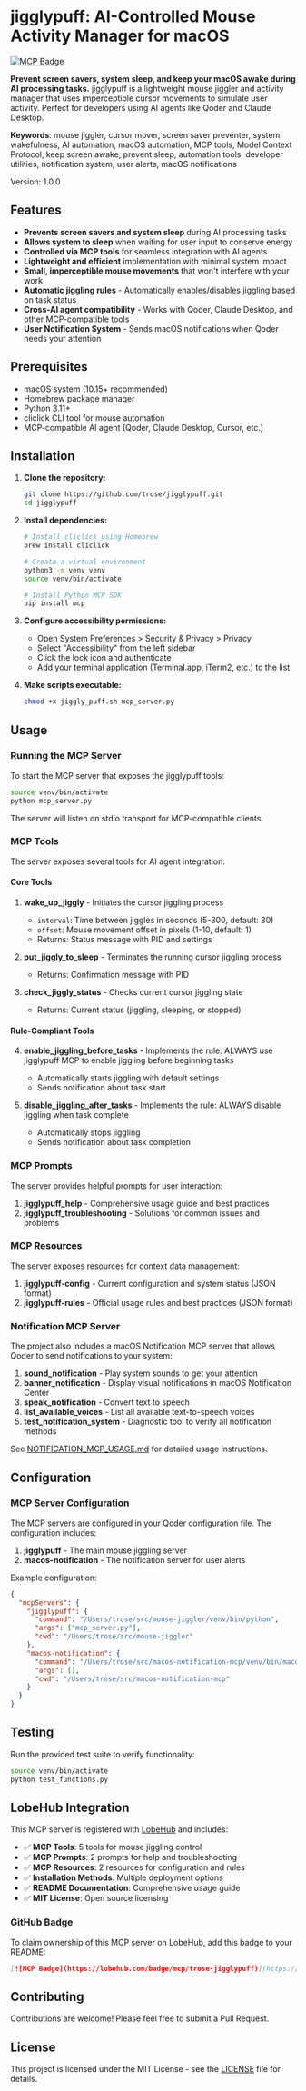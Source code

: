 # jigglypuff: AI-Controlled Mouse Activity Manager for macOS

[![MCP Badge](https://lobehub.com/badge/mcp/trose-jigglypuff)](https://lobehub.com/mcp/trose-jigglypuff)

**Prevent screen savers, system sleep, and keep your macOS awake during AI processing tasks.** jigglypuff is a lightweight mouse jiggler and activity manager that uses imperceptible cursor movements to simulate user activity. Perfect for developers using AI agents like Qoder and Claude Desktop.

**Keywords**: mouse jiggler, cursor mover, screen saver preventer, system wakefulness, AI automation, macOS automation, MCP tools, Model Context Protocol, keep screen awake, prevent sleep, automation tools, developer utilities, notification system, user alerts, macOS notifications

Version: 1.0.0

## Features

- **Prevents screen savers and system sleep** during AI processing tasks
- **Allows system to sleep** when waiting for user input to conserve energy
- **Controlled via MCP tools** for seamless integration with AI agents
- **Lightweight and efficient** implementation with minimal system impact
- **Small, imperceptible mouse movements** that won't interfere with your work
- **Automatic jiggling rules** - Automatically enables/disables jiggling based on task status
- **Cross-AI agent compatibility** - Works with Qoder, Claude Desktop, and other MCP-compatible tools
- **User Notification System** - Sends macOS notifications when Qoder needs your attention

## Prerequisites

- macOS system (10.15+ recommended)
- Homebrew package manager
- Python 3.11+
- cliclick CLI tool for mouse automation
- MCP-compatible AI agent (Qoder, Claude Desktop, Cursor, etc.)

## Installation

1. **Clone the repository:**
   ```bash
   git clone https://github.com/trose/jigglypuff.git
   cd jigglypuff
   ```

2. **Install dependencies:**
   ```bash
   # Install cliclick using Homebrew
   brew install cliclick
   
   # Create a virtual environment
   python3 -m venv venv
   source venv/bin/activate
   
   # Install Python MCP SDK
   pip install mcp
   ```

3. **Configure accessibility permissions:**
   - Open System Preferences > Security & Privacy > Privacy
   - Select "Accessibility" from the left sidebar
   - Click the lock icon and authenticate
   - Add your terminal application (Terminal.app, iTerm2, etc.) to the list

4. **Make scripts executable:**
   ```bash
   chmod +x jiggly_puff.sh mcp_server.py
   ```

## Usage

### Running the MCP Server

To start the MCP server that exposes the jigglypuff tools:

```bash
source venv/bin/activate
python mcp_server.py
```

The server will listen on stdio transport for MCP-compatible clients.

### MCP Tools

The server exposes several tools for AI agent integration:

#### Core Tools
1. **wake_up_jiggly** - Initiates the cursor jiggling process
   - `interval`: Time between jiggles in seconds (5-300, default: 30)
   - `offset`: Mouse movement offset in pixels (1-10, default: 1)
   - Returns: Status message with PID and settings

2. **put_jiggly_to_sleep** - Terminates the running cursor jiggling process
   - Returns: Confirmation message with PID

3. **check_jiggly_status** - Checks current cursor jiggling state
   - Returns: Current status (jiggling, sleeping, or stopped)

#### Rule-Compliant Tools
4. **enable_jiggling_before_tasks** - Implements the rule: ALWAYS use jigglypuff MCP to enable jiggling before beginning tasks
   - Automatically starts jiggling with default settings
   - Sends notification about task start

5. **disable_jiggling_after_tasks** - Implements the rule: ALWAYS disable jiggling when task complete
   - Automatically stops jiggling
   - Sends notification about task completion

### MCP Prompts

The server provides helpful prompts for user interaction:

1. **jigglypuff_help** - Comprehensive usage guide and best practices
2. **jigglypuff_troubleshooting** - Solutions for common issues and problems

### MCP Resources

The server exposes resources for context data management:

1. **jigglypuff-config** - Current configuration and system status (JSON format)
2. **jigglypuff-rules** - Official usage rules and best practices (JSON format)

### Notification MCP Server

The project also includes a macOS Notification MCP server that allows Qoder to send notifications to your system:

1. **sound_notification** - Play system sounds to get your attention
2. **banner_notification** - Display visual notifications in macOS Notification Center
3. **speak_notification** - Convert text to speech
4. **list_available_voices** - List all available text-to-speech voices
5. **test_notification_system** - Diagnostic tool to verify all notification methods

See [NOTIFICATION_MCP_USAGE.md](NOTIFICATION_MCP_USAGE.md) for detailed usage instructions.

## Configuration

### MCP Server Configuration

The MCP servers are configured in your Qoder configuration file. The configuration includes:

1. **jigglypuff** - The main mouse jiggling server
2. **macos-notification** - The notification server for user alerts

Example configuration:
```json
{
  "mcpServers": {
    "jigglypuff": {
      "command": "/Users/trose/src/mouse-jiggler/venv/bin/python",
      "args": ["mcp_server.py"],
      "cwd": "/Users/trose/src/mouse-jiggler"
    },
    "macos-notification": {
      "command": "/Users/trose/src/macos-notification-mcp/venv/bin/macos-notification-mcp",
      "args": [],
      "cwd": "/Users/trose/src/macos-notification-mcp"
    }
  }
}
```

## Testing

Run the provided test suite to verify functionality:

```bash
source venv/bin/activate
python test_functions.py
```

## LobeHub Integration

This MCP server is registered with [LobeHub](https://lobehub.com/mcp/trose-jigglypuff) and includes:

- ✅ **MCP Tools**: 5 tools for mouse jiggling control
- ✅ **MCP Prompts**: 2 prompts for help and troubleshooting  
- ✅ **MCP Resources**: 2 resources for configuration and rules
- ✅ **Installation Methods**: Multiple deployment options
- ✅ **README Documentation**: Comprehensive usage guide
- ✅ **MIT License**: Open source licensing

### GitHub Badge

To claim ownership of this MCP server on LobeHub, add this badge to your README:

```markdown
[![MCP Badge](https://lobehub.com/badge/mcp/trose-jigglypuff)](https://lobehub.com/mcp/trose-jigglypuff)
```

## Contributing

Contributions are welcome! Please feel free to submit a Pull Request.

## License

This project is licensed under the MIT License - see the [LICENSE](LICENSE) file for details.